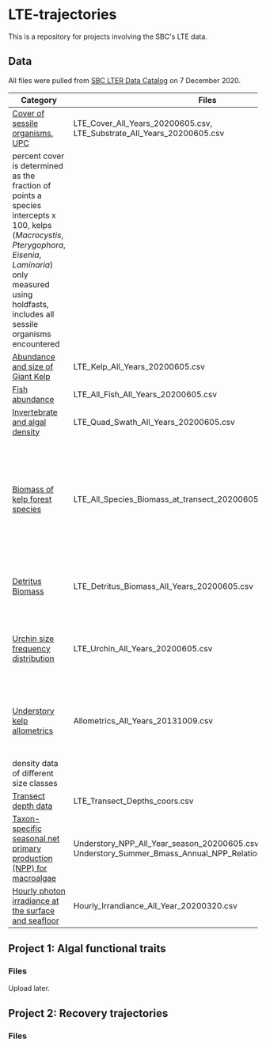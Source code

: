 # LTE-trajectories

This is a repository for projects involving the SBC's LTE data.

## Data

All files were pulled from [SBC LTER Data Catalog](https://sbclter.msi.ucsb.edu/data/catalog/) on 7 December 2020.

| Category | Files | Notes | 
| -------- | ----- | ----------- | 
| [Cover of sessile organisms, UPC](https://doi.org/10.6073/pasta/9ef0a3d317f6553e1600a0e5af016e43) | LTE_Cover_All_Years_20200605.csv, LTE_Substrate_All_Years_20200605.csv | 80 points along transect, species
percent cover is determined as the fraction of points a species intercepts x 100, kelps (_Macrocystis_, _Pterygophora_, _Eisenia_, _Laminaria_) only measured using holdfasts, includes all sessile organisms encountered | 
| [Abundance and size of Giant Kelp]() | LTE_Kelp_All_Years_20200605.csv |  |
| [Fish abundance]() | LTE_All_Fish_All_Years_20200605.csv |  |
| [Invertebrate and algal density]() | LTE_Quad_Swath_All_Years_20200605.csv |  |
| [Biomass of kelp forest species]() | LTE_All_Species_Biomass_at_transect_20200605.csv | Biomass taken from UPC (cover) or density (quad swath), converted using coefficients for estimating biomass from body size or percent cover for [macroalgae, invertebrates, and fish](https://portal.edirepository.org/nis/mapbrowse?scope=knb-lter-sbc&identifier=127) |
| [Detritus Biomass]() | LTE_Detritus_Biomass_All_Years_20200605.csv | Measured in 6 quadrats along transect, detritus is collected and weighed in lab |
| [Urchin size frequency distribution]() | LTE_Urchin_All_Years_20200605.csv | At least 50 individuals of _Strongylocentrotus franciscanus_ and _S. purpuratus_ measured along transects |
| [Understory kelp allometrics]() | Allometrics_All_Years_20131009.csv | Taken for _Laminaria farlowii_ and _Pterygophora californica_ between 2008-2012 to predict biomass from
density data of different size classes |
| [Transect depth data]() | LTE_Transect_Depths_coors.csv | taken once by dive computer |
| [Taxon-specific seasonal net primary production (NPP) for macroalgae]() | Understory_NPP_All_Year_season_20200605.csv, Understory_Summer_Bmass_Annual_NPP_Relationships_20191122.csv |  |
| [Hourly photon irradiance at the surface and seafloor]() | Hourly_Irrandiance_All_Year_20200320.csv |  |


## Project 1: Algal functional traits

### Files

Upload later.

## Project 2: Recovery trajectories

### Files



